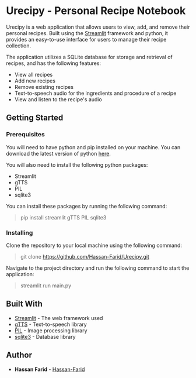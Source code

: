 # Urecipy - Personal Recipe Notebook

Urecipy is a web application that allows users to view, add, and remove their personal recipes. Built using the [Streamlit](https://streamlit.io/) framework and python, it provides an easy-to-use interface for users to manage their recipe collection.

The application utilizes a SQLite database for storage and retrieval of recipes, and has the following features:
- View all recipes
- Add new recipes
- Remove existing recipes
- Text-to-speech audio for the ingredients and procedure of a recipe
- View and listen to the recipe's audio

## Getting Started

### Prerequisites

You will need to have python and pip installed on your machine. You can download the latest version of python [here](https://www.python.org/downloads/).

You will also need to install the following python packages:
- Streamlit
- gTTS
- PIL
- sqlite3

You can install these packages by running the following command:

> pip install streamlit gTTS PIL sqlite3

### Installing

Clone the repository to your local machine using the following command:

> git clone https://github.com/Hassan-Farid/Urecipy.git

Navigate to the project directory and run the following command to start the application:

> streamlit run main.py

## Built With
- [Streamlit](https://streamlit.io/) - The web framework used
- [gTTS](https://pypi.org/project/gTTS/) - Text-to-speech library
- [PIL](https://pypi.org/project/Pillow/) - Image processing library
- [sqlite3](https://docs.python.org/3/library/sqlite3.html) - Database library

## Author
- **Hassan Farid** - [Hassan-Farid](https://github.com/Hassan-Farid)
